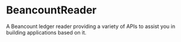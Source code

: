 # BeancountReader
A Beancount ledger reader providing a variety of APIs to assist you in building applications based on it.
